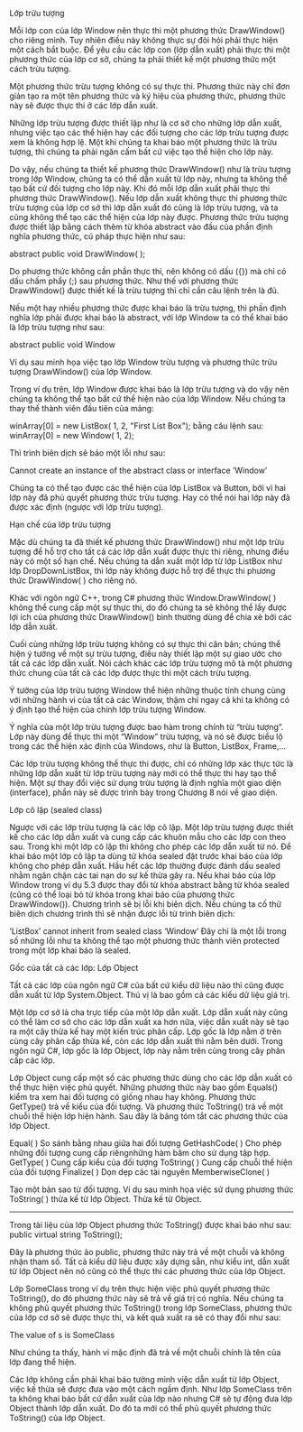 Lớp trừu tượng

Mỗi lớp con của lớp Window nên thực thi một phương thức DrawWindow() cho riêng
mình. Tuy nhiên điều này không thực sự đòi hỏi phải thực hiện một cách bắt buộc. Để
yêu cầu các lớp con (lớp dẫn xuất) phải thực thi một phương thức của lớp cơ sở, chúng
ta phải thiết kế một phương thức một cách trừu tượng.

Một phương thức trừu tượng không có sự thực thi. Phương thức này chỉ đơn giản tạo ra
một tên phương thức và ký hiệu của phương thức, phương thức này sẽ được thực thi ở
các lớp dẫn xuất.

Những lớp trừu tượng được thiết lập như là cơ sở cho những lớp dẫn xuất, nhưng việc
tạo các thể hiện hay các đối tượng cho các lớp trừu tượng được xem là không hợp lệ.
Một khi chúng ta khai báo một phương thức là trừu tượng, thì chúng ta phải ngăn cấm
bất cứ việc tạo thể hiện cho lớp này.

Do vậy, nếu chúng ta thiết kế phương thức DrawWindow() như là trừu tượng trong lớp
Window, chúng ta có thể dẫn xuất từ lớp này, nhưng ta không thể tạo bất cứ đối tượng
cho lớp này. Khi đó mỗi lớp dẫn xuất phải thực thi phương thức DrawWindow(). Nếu
lớp dẫn xuất không thực thi phương thức trừu tượng của lớp cơ sở thì lớp dẫn xuất đó
cũng là lớp trừu tượng, và ta cũng không thể tạo các thể hiện của lớp này được.
Phương thức trừu tượng được thiết lập bằng cách thêm từ khóa abstract vào đầu của
phần định nghĩa phương thức, cú pháp thực hiện như sau:

abstract public void DrawWindow( );

Do phương thức không cần phần thực thi, nên không có dấu ({}) mà chỉ có dấu chấm
phẩy (;) sau phương thức. Như thế với phương thức DrawWindow() được thiết kế là
trừu tượng thì chỉ cần câu lệnh trên là đủ.

Nếu một hay nhiều phương thức được khai báo là trừu tượng, thì phần định nghĩa lớp
phải được khai báo là abstract, với lớp Window ta có thể khai báo là lớp trừu tượng như
sau:

abstract public void Window

Ví dụ sau minh họa việc tạo lớp Window trừu tượng và phương thức trừu tượng
DrawWindow() của lớp Window.

Trong ví dụ trên, lớp Window được khai báo là lớp trừu tượng và do vậy nên chúng ta
không thể tạo bất cứ thể hiện nào của lớp Window. Nếu chúng ta thay thế thành viên
đầu tiên của mảng:

winArray[0] = new ListBox( 1, 2, "First List Box");
bằng câu lệnh sau:
winArray[0] = new Window( 1, 2);

Thì trình biên dịch sẽ báo một lỗi như sau:

Cannot create an instance of the abstract class or interface ‘Window’

Chúng ta có thể tạo được các thể hiện của lớp ListBox và Button, bởi vì hai lớp này đã
phủ quyết phương thức trừu tượng. Hay có thể nói hai lớp này đã được xác định (ngược
với lớp trừu tượng).

Hạn chế của lớp trừu tượng

Mặc dù chúng ta đã thiết kế phương thức DrawWindow() như một lớp trừu tượng để hỗ
trợ cho tất cả các lớp dẫn xuất được thực thi riêng, nhưng điều này có một số hạn chế.
Nếu chúng ta dẫn xuất một lớp từ lớp ListBox như lớp DropDownListBox, thì lớp này
không được hỗ trợ để thực thi phương thức DrawWindow( ) cho riêng nó.

Khác với ngôn ngữ C++, trong C# phương thức Window.DrawWindow( ) không thể
cung cấp một sự thực thi, do đó chúng ta sẽ không thể lấy được lợi ích của phương
thức DrawWindow() bình thường dùng để chia xẻ bởi các lớp dẫn xuất.

Cuối cùng những lớp trừu tượng không có sự thực thi căn bản; chúng thể hiện ý tưởng
về một sự trừu tượng, điều này thiết lập một sự giao ước cho tất cả các lớp dẫn xuất. Nói
cách khác các lớp trừu tượng mô tả một phương thức chung của tất cả các lớp được thực
thi một cách trừu tượng.

Ý tưởng của lớp trừu tượng Window thể hiện những thuộc tính chung cùng với những
hành vi của tất cả các Window, thậm chí ngay cả khi ta không có ý định tạo thể hiện của
chính lớp trừu tượng Window.

Ý nghĩa của một lớp trừu tượng được bao hàm trong chính từ “trừu tượng”. Lớp này
dùng để thực thi một “Window” trừu tượng, và nó sẽ được biểu lộ trong các thể hiện xác
định của Windows, như là Button, ListBox, Frame,...

Các lớp trừu tượng không thể thực thi được, chỉ có những lớp xác thực tức là những lớp
dẫn xuất từ lớp trừu tượng này mới có thể thực thi hay tạo thể hiện. Một sự thay đổi việc
sử dụng trừu tượng là định nghĩa một giao diện (interface), phần này sẽ được trình bày
trong Chương 8 nói về giao diện.

Lớp cô lập (sealed class)

Ngược với các lớp trừu tượng là các lớp cô lập. Một lớp trừu tượng được thiết kế cho
các lớp dẫn xuất và cung cấp các khuôn mẫu cho các lớp con theo sau. Trong khi một
lớp cô lập thì không cho phép các lớp dẫn xuất từ nó. Để khai báo một lớp cô lập ta
dùng từ khóa sealed đặt trước khai báo của lớp không cho phép dẫn xuất. Hầu hết các
lớp thường được đánh dấu sealed nhằm ngăn chặn các tai nạn do sự kế thừa gây ra.
Nếu khai báo của lớp Window trong ví dụ 5.3 được thay đổi từ khóa abstract bằng
từ khóa sealed (cũng có thể loại bỏ từ khóa trong khai báo của phương thức
DrawWindow()). Chương trình sẽ bị lỗi khi biên dịch. Nếu chúng ta cố thử biên dịch
chương trình thì sẽ nhận được lỗi từ trình biên dịch:

‘ListBox’ cannot inherit from sealed class ‘Window’
Đây chỉ là một lỗi trong số những lỗi như ta không thể tạo một phương thức thành viên
protected trong một lớp khai báo là sealed.

Gốc của tất cả các lớp: Lớp Object

Tất cả các lớp của ngôn ngữ C# của bất cứ kiểu dữ liệu nào thì cũng được dẫn xuất từ
lớp System.Object. Thú vị là bao gồm cả các kiểu dữ liệu giá trị.

Một lớp cơ sở là cha trực tiếp của một lớp dẫn xuất. Lớp dẫn xuất này cũng có thể làm
cơ sở cho các lớp dẫn xuất xa hơn nữa, việc dẫn xuất này sẽ tạo ra một cây thừa kế hay
một kiến trúc phân cấp. Lớp gốc là lớp nằm ở trên cùng cây phân cấp thừa kế, còn các
lớp dẫn xuất thì nằm bên dưới. Trong ngôn ngữ C#, lớp gốc là lớp Object, lớp này nằm
trên cùng trong cây phân cấp các lớp.

Lớp Object cung cấp một số các phương thức dùng cho các lớp dẫn xuất có thể thực
hiện việc phủ quyết. Những phương thức này bao gồm Equals() kiểm tra xem hai đối
tượng có giống nhau hay không. Phương thức GetType() trả về kiểu của đối tượng. Và
phương thức ToString() trả về một chuỗi thể hiện lớp hiện hành. Sau đây là bảng tóm
tắt các phương thức của lớp Object.

Equal( ) So sánh bằng nhau giữa hai đối tượng
GetHashCode( ) Cho phép những đối tượng cung cấp riêngnhững hàm băm cho
sử dụng tập hợp.
GetType( ) Cung cấp kiểu của đối tượng
ToString( ) Cung cấp chuỗi thể hiện của đối tượng
Finalize( ) Dọn dẹp các tài nguyên
MemberwiseClone(
)

Tạo một bản sao từ đối tượng.
Ví dụ sau minh họa việc sử dụng phương thức ToString( ) thừa kế từ lớp Object.
Thừa kế từ Object.

-----------------------------------------------------------------------------

Trong tài liệu của lớp Object phương thức ToString() được khai báo như sau:
public virtual string ToString();

Đây là phương thức ảo public, phương thức này trả về một chuỗi và không nhận tham
số. Tất cả kiểu dữ liệu được xây dựng sẵn, như kiểu int, dẫn xuất từ lớp Object nên nó
cũng có thể thực thi các phương thức của lớp Object.

Lớp SomeClass trong ví dụ trên thực hiện việc phủ quyết phương thức ToString(), do đó
phương thức này sẽ trả về giá trị có nghĩa. Nếu chúng ta không phủ quyết phương thức
ToString() trong lớp SomeClass, phương thức của lớp cơ sở sẽ được thực thi, và kết quả
xuất ra sẽ có thay đổi như sau:

The value of s is SomeClass

Như chúng ta thấy, hành vi mặc định đã trả về một chuỗi chính là tên của lớp đang thể
hiện.

Các lớp không cần phải khai báo tường minh việc dẫn xuất từ lớp Object, việc kế thừa
sẽ được đưa vào một cách ngầm định. Như lớp SomeClass trên ta không khai báo bất cứ
dẫn xuất của lớp nào nhưng C# sẽ tự động đưa lớp Object thành lớp dẫn xuất. Do đó ta
mới có thể phủ quyết phương thức ToString() của lớp Object.
